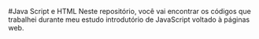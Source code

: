 #Java Script e HTML
Neste repositório, você vai encontrar os códigos que trabalhei durante meu estudo introdutório de JavaScript voltado à páginas web. 



















